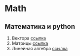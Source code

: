 # Math

## Математика и python

1. Вектора [ссылка](https://github.com/520911/math_for_ml/blob/main/Math_1.ipynb)
2. Матрицы [ссылка](https://github.com/520911/math_for_ml/blob/main/Math_2.ipynb)
3. Линейная алгебра [ссылка](https://github.com/520911/math_for_ml/blob/main/Math_2.ipynb)

